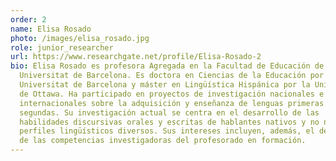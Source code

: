 ```yaml
---
order: 2
name: Elisa Rosado
photo: /images/elisa_rosado.jpg
role: junior_researcher
url: https://www.researchgate.net/profile/Elisa-Rosado-2
bio: Elisa Rosado es profesora Agregada en la Facultad de Educación de la
  Universitat de Barcelona. Es doctora en Ciencias de la Educación por la
  Universitat de Barcelona y máster en Lingüística Hispánica por la Universidad
  de Ottawa. Ha participado en proyectos de investigación nacionales e
  internacionales sobre la adquisición y enseñanza de lenguas primeras y
  segundas. Su investigación actual se centra en el desarrollo de las
  habilidades discursivas orales y escritas de hablantes nativos y no nativos de
  perfiles lingüísticos diversos. Sus intereses incluyen, además, el desarrollo
  de las competencias investigadoras del profesorado en formación.
---
```

